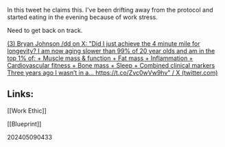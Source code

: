 
In this tweet he claims this. I've been drifting away from the protocol and started eating in the evening because of work stress. 

Need to get back on track.

[(3) Bryan Johnson /dd on X: "Did I just achieve the 4 minute mile for longevity? I am now aging slower than 99% of 20 year olds and am in the top 1% of: + Muscle mass & function + Fat mass + Inflammation + Cardiovascular fitness + Bone mass + Sleep + Combined clinical markers Three years ago I wasn’t in a… https://t.co/Zvc0wVw9hv" / X (twitter.com)](https://twitter.com/bryan_johnson/status/1788256385224024236)


## Links:

[[Work Ethic]]

[[Blueprint]]

202405090433